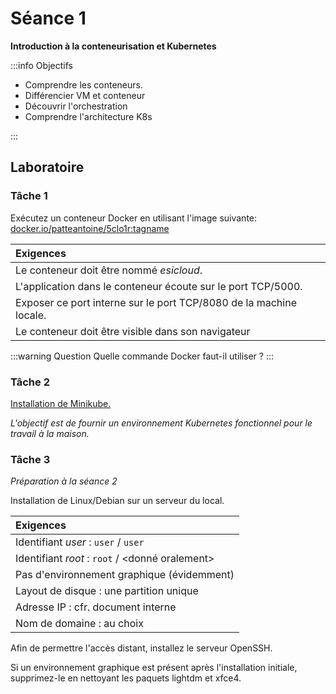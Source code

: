 # Séance 1

**Introduction à la conteneurisation et Kubernetes**

:::info Objectifs

- Comprendre les conteneurs. 
- Différencier VM et conteneur
- Découvrir l'orchestration
- Comprendre l'architecture K8s

:::

## Laboratoire

### Tâche 1

Exécutez un conteneur Docker en utilisant l'image suivante:  
[docker.io/patteantoine/5clo1r:tagname](docker.io/patteantoine/5clo1r:tagname)

|**Exigences**|
|:--|
|Le conteneur doit être nommé _esicloud_.  
|L'application dans le conteneur écoute sur le port TCP/5000.
|Exposer ce port interne sur le port TCP/8080 de la machine locale.
|Le conteneur doit être visible dans son navigateur

:::warning Question
Quelle commande Docker faut-il utiliser ?
:::

### Tâche 2

[Installation de Minikube.](https://minikube.sigs.k8s.io/docs/start/?arch=%2Flinux%2Fx86-64%2Fstable%2Fbinary+download)

_L'objectif est de fournir un environnement Kubernetes fonctionnel pour le travail à la maison._

### Tâche 3

_Préparation à la séance 2_

Installation de Linux/Debian sur un serveur du local.

|**Exigences**|
|:-- |
|Identifiant _user_ : `user` / `user`
|Identifiant _root_ : `root` / <donné oralement>
|Pas d'environnement graphique (évidemment)
|Layout de disque : une partition unique
|Adresse IP : cfr. document interne
|Nom de domaine : au choix

Afin de permettre l'accès distant, installez le serveur OpenSSH.

Si un environnement graphique est présent après l'installation initiale, supprimez-le en nettoyant les paquets lightdm et xfce4.
